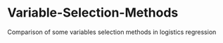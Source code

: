 # Variable-Selection-Methods
Comparison of some variables selection methods in logistics regression
